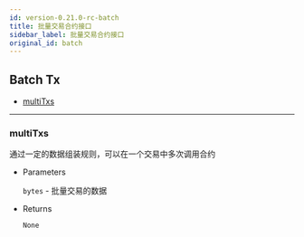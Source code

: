 ```yaml
---
id: version-0.21.0-rc-batch
title: 批量交易合约接口
sidebar_label: 批量交易合约接口
original_id: batch
---
```



<h2 class="hover-list">Batch Tx</h2>

* [multiTxs](#multiTxs)

* * *

### multiTxs

通过一定的数据组装规则，可以在一个交易中多次调用合约

* Parameters
    
    `bytes` - 批量交易的数据

* Returns
    
    `None`